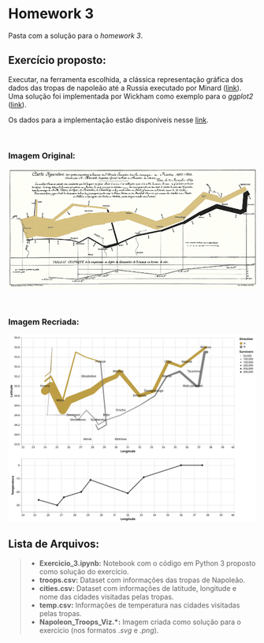 # Homework 3

Pasta com a solução para o *homework 3*.

## Exercício proposto:

 Executar, na ferramenta escolhida, a clássica representação gráfica dos dados das tropas de napoleão até a Russia executado por Minard ([link](https://thoughtbot.com/blog/analyzing-minards-visualization-of-napoleons-1812-march)). Uma solução foi implementada por Wickham como exemplo para o *ggplot2* ([link](https://www.cs.uic.edu/~wilkinson/TheGrammarOfGraphics/minard.txt)). 

 Os dados para a implementação estão disponíveis nesse [link](https://www.cs.uic.edu/~wilkinson/TheGrammarOfGraphics/minard.txt).

<br>

### Imagem Original:
![](./original.gif)

<br>

### Imagem Recriada:
![](./Napoleon_Troops_Viz.svg)


## Lista de Arquivos:

> - **Exercicio_3.ipynb:** Notebook com o código em Python 3 proposto como solução do exercício.
> - **troops.csv:** Dataset com informações das tropas de Napoleão.
> - **cities.csv:** Dataset com informações de latitude, longitude e nome das cidades visitadas pelas tropas.
> - **temp.csv:** Informações de temperatura nas cidades visitadas pelas tropas.
> - __Napoleon_Troops_Viz.*:__ Imagem criada como solução para o exercício (nos formatos *.svg* e *.png*). 
